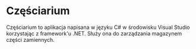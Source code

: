 # Częściarium

Częściarium to aplikacja napisana w języku C# w środowisku Visual Studio korzystając z framework'u .NET. Służy ona do zarządzania magazynem części zamiennych.
